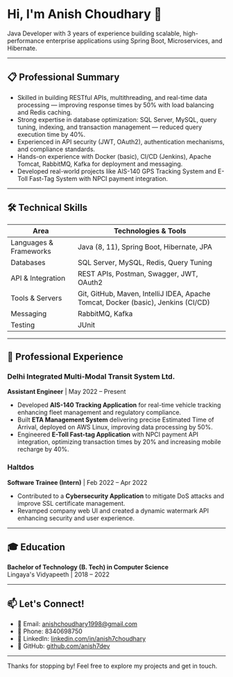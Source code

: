 # Hi, I'm Anish Choudhary 👋

Java Developer with 3 years of experience building scalable, high-performance enterprise applications using Spring Boot, Microservices, and Hibernate.

---

## 📋 Professional Summary

- Skilled in building RESTful APIs, multithreading, and real-time data processing — improving response times by 50% with load balancing and Redis caching.
- Strong expertise in database optimization: SQL Server, MySQL, query tuning, indexing, and transaction management — reduced query execution time by 40%.
- Experienced in API security (JWT, OAuth2), authentication mechanisms, and compliance standards.
- Hands-on experience with Docker (basic), CI/CD (Jenkins), Apache Tomcat, RabbitMQ, Kafka for deployment and messaging.
- Developed real-world projects like AIS-140 GPS Tracking System and E-Toll Fast-Tag System with NPCI payment integration.

---

## 🛠️ Technical Skills

| Area                  | Technologies & Tools                      |
|-----------------------|-----------------------------------------|
| Languages & Frameworks | Java (8, 11), Spring Boot, Hibernate, JPA |
| Databases             | SQL Server, MySQL, Redis, Query Tuning  |
| API & Integration     | REST APIs, Postman, Swagger, JWT, OAuth2 |
| Tools & Servers       | Git, GitHub, Maven, IntelliJ IDEA, Apache Tomcat, Docker (basic), Jenkins (CI/CD) |
| Messaging             | RabbitMQ, Kafka                          |
| Testing               | JUnit                                   |

---

## 💼 Professional Experience

### Delhi Integrated Multi-Modal Transit System Ltd.  
**Assistant Engineer** | May 2022 – Present  

- Developed **AIS-140 Tracking Application** for real-time vehicle tracking enhancing fleet management and regulatory compliance.
- Built **ETA Management System** delivering precise Estimated Time of Arrival, deployed on AWS Linux, improving data processing by 50%.
- Engineered **E-Toll Fast-tag Application** with NPCI payment API integration, optimizing transaction times by 20% and increasing mobile recharge by 40%.

### Haltdos  
**Software Trainee (Intern)** | Feb 2022 – Apr 2022  

- Contributed to a **Cybersecurity Application** to mitigate DoS attacks and improve SSL certificate management.
- Revamped company web UI and created a dynamic watermark API enhancing security and user experience.

---

## 🎓 Education

**Bachelor of Technology (B. Tech) in Computer Science**  
Lingaya's Vidyapeeth | 2018 – 2022

---

## 📫 Let's Connect!

- 📧 Email: anishchoudhary1998@gmail.com  
- 📱 Phone: 8340698750  
- 🔗 LinkedIn: [linkedin.com/in/anish7choudhary](https://linkedin.com/in/anish7choudhary)  
- 🐙 GitHub: [github.com/anish7dev](https://github.com/anish7dev)

---

Thanks for stopping by! Feel free to explore my projects and get in touch.
